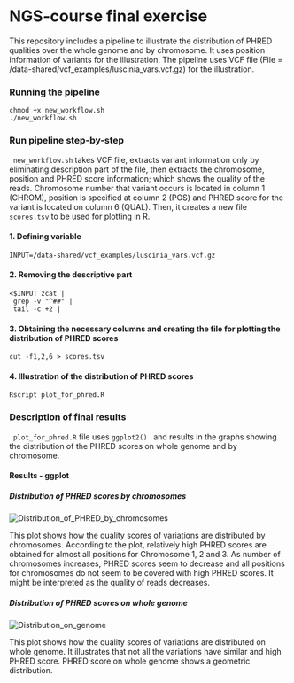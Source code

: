 # NGS-course final exercise

This repository includes a pipeline to illustrate the distribution of PHRED qualities over the whole genome and by chromosome. It uses position information of variants for the illustration.
The pipeline uses VCF file (File = /data-shared/vcf_examples/luscinia_vars.vcf.gz) for the illustration.

### Running the pipeline

``` 
chmod +x new_workflow.sh
./new_workflow.sh
``` 

### Run pipeline step-by-step

``` new_workflow.sh```  takes VCF file, extracts variant information only by eliminating description part of the file, then extracts the chromosome, position and PHRED score information; which shows the quality of the reads. Chromosome number that variant occurs is located in column 1 (CHROM), position is specified at column 2 (POS) and PHRED score for the variant is located on column 6 (QUAL). Then, it creates a new file ``` scores.tsv ```  to be used for plotting in R.

#### 1. Defining variable

``` 
INPUT=/data-shared/vcf_examples/luscinia_vars.vcf.gz
``` 

#### 2. Removing the descriptive part

``` 
<$INPUT zcat |
 grep -v "^##" |
 tail -c +2 |
``` 
 
 #### 3. Obtaining the necessary columns and creating the file for plotting the distribution of PHRED scores
 
 ``` 
 cut -f1,2,6 > scores.tsv
 ``` 
 #### 4. Illustration of the distribution of PHRED scores
 
 ``` Rscript plot_for_phred.R ``` 

### Description of final results

``` plot_for_phred.R```  file uses ```ggplot2() ``` and results in the graphs showing the distribution of the PHRED scores on whole genome and by chromosome. 

#### Results - ggplot

##### Distribution of PHRED scores by chromosomes

![Distribution_of_PHRED_by_chromosomes](https://user-images.githubusercontent.com/97293823/148703730-3f2af768-2fe8-4cdd-aae4-ed8628f7fe5c.png)

This plot shows how the quality scores of variations are distributed by chromosomes. According to the plot, relatively high PHRED scores are obtained for almost all positions for Chromosome 1, 2 and 3. As number of chromosomes increases, PHRED scores seem to decrease and all positions for chromosomes do not seem to be covered with high PHRED scores. It might be interpreted as the quality of reads decreases.

##### Distribution of PHRED scores on whole genome

![Distribution_on_genome](https://user-images.githubusercontent.com/97293823/148697499-f72f6d53-a3ed-4ad1-867b-fec08d4ea461.png)


This plot shows how the quality scores of variations are distributed on whole genome. It illustrates that not all the variations have similar and high PHRED score. PHRED score on whole genome shows a geometric distribution.
